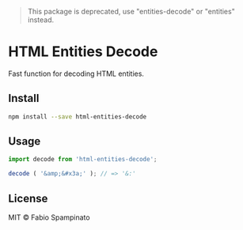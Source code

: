 > This package is deprecated, use "entities-decode" or "entities" instead.

# HTML Entities Decode

Fast function for decoding HTML entities.

## Install

```sh
npm install --save html-entities-decode
```

## Usage

```ts
import decode from 'html-entities-decode';

decode ( '&amp;&#x3a;' ); // => '&:'
```

## License

MIT © Fabio Spampinato
